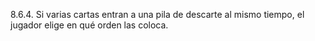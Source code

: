 8.6.4. Si varias cartas entran a una pila de descarte al mismo tiempo, el jugador elige en qué orden las coloca.
